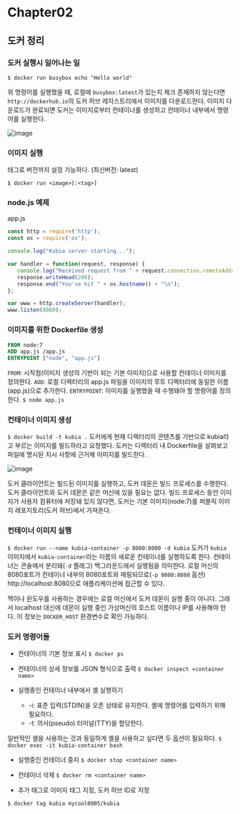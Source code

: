 # Chapter02


## 도커 정리


### 도커 실행시 일어나는 일

```$ docker run busybox echo "Hello world" ```

위 명령어를 실행했을 때, 로컬에 `busybox:latest`가 있는지 체크
존재하지 않는다면 `http://dockerhub.io`의 도커 허브 레지스트리에서 이미지를 다운로드한다.
이미지 다운로드가 완료되면 도커는 이미지로부터 컨테이너를 생성하고 컨테이너 내부에서 명령어를 실행한다.

![image](https://drek4537l1klr.cloudfront.net/luksa/Figures/02fig01_alt.jpg)


### 이미지 실행

태그로 버전까지 설정 가능하다. (최신버전: latest)

```$ docker run <image>[:<tag>]```


 ### node.js 예제

app.js

 ```javascript
const http = require('http');
const os = require('os');

console.log("Kubia server starting...");

var handler = function(request, response) {
    console.log("Received request from " + request.connection.remoteAddress);
    response.writeHead(200);
    response.end("You've hit " + os.hostname() + "\n");
};

var www = http.createServer(handler);
www.listen(8080);
 ```


 ### 이미지를 위한 Dockerfile 생성

 ```Dockerfile
FROM node:7
ADD app.js /app.js
ENTRYPOINT ["node", "app.js"]
 ```

 `FROM`: 시작점(이미지 생성의 기반이 되는 기본 이미지)으로 사용할 컨테이너 이미지를 정의한다.
 `ADD`: 로컬 디렉터리의 app.js 파일을 이미지의 루트 디렉터리에 동일한 이름(app.js)으로 추가한다.
 `ENTRYPOINT`: 이미지를 실행했을 때 수행돼야 할 명령어를 정의한다. ```$ node app.js```


 ### 컨테이너 이미지 생성

```$ docker build -t kubia .```
도커에게 현재 디렉터리의 콘텐츠를 기반으로 kubia라고 부르는 이미지를 빌드하라고 요청했다.
도커는 디렉터리 내 Dockerfile을 살펴보고 파일에 명시된 지시 사항에 근거해 이미지를 빌드한다.

![image](https://drek4537l1klr.cloudfront.net/luksa/Figures/02fig02_alt.jpg)

도커 클라이언트는 빌드된 이미지를 실행하고, 도커 데몬은 빌드 프로세스를 수행한다.
도커 클라이언트와 도커 데몬은 같은 머신에 있을 필요는 없다.
빌드 프로세스 동안 이미지가 사용자 컴퓨터에 저장돼 있지 않다면, 도커는 기본 이미지(node:7)를 퍼블릭 이미지 레포지토리(도커 허브)에서 가져온다.


### 컨테이너 이미지 실행

```$ docker run --name kubia-container -p 8080:8080 -d kubia```
도커가 `kubia` 이미지에서 `kubia-container`라는 이름의 새로운 컨테이너를 실행하도록 한다.
컨테이너는 콘솔에서 분리돼(`-d` 플래그) 백그라운드에서 실행됨을 의미한다. 로컬 머신의 8080포트가 컨테이너 내부의 8080포트와 매핑되므로(`-p 8080:8080` 옵션) http://localhost:8080으로 애플리케이션에 접근할 수 있다.

맥이나 윈도우를 사용하는 경우에는 로컬 머신에서 도커 데몬이 실행 중이 아니다. 그래서 localhost 대신에 데몬이 실행 중인 가상머신의 호스트 이름이나 IP를 사용해야 한다. 이 정보는 `DOCKER_HOST` 환경변수로 확인 가능하다.


### 도커 명령어들

- 컨테이너의 기본 정보 표시
```$ docker ps```

- 컨테이너의 상세 정보를 JSON 형식으로 출력
```$ docker inspect <container name>```

- 실행중인 컨테이너 내부에서 셸 실행하기
  + -i: 표준 입력(STDIN)을 오픈 상태로 유지한다. 셸에 명령어를 입력하기 위해 필요하다.
  + -t: 의사(pseudo) 터미널(TTY)을 할당한다.

일반적인 셸을 사용하는 것과 동일하게 셸을 사용하고 싶다면 두 옵션이 필요하다.
```$ docker exec -it kubia-container bash```

- 실행중인 컨테이너 중지
```$ docker stop <container name>```

- 컨테이너 삭제
```$ docker rm <container name>```

- 추가 태그로 이미지 태그 지정, 도커 허브 ID로 지정

```$ docker tag kubia mycool0905/kubia```


